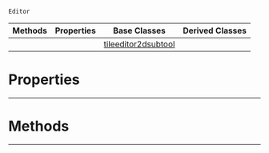  `Editor`

|Methods|Properties|Base Classes|Derived Classes|
|---|---|---|---|
| | |[tileeditor2dsubtool](https://github.com/ZilchEngine/ZilchDocs/blob/master/code_reference/class_reference/tileeditor2dsubtool.markdown)| |


 #  Properties


---  
 #  Methods


---  
 

 